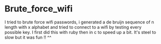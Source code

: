 # Brute_force_wifi
I tried to brute force wifi passwords, i generated a de bruijn sequence of n length with x alphabet and tried to connect to a wifi by testing every possible key. I first did this with ruby then in c to speed up a bit. It's steel to slow but it was fun !! ^^
